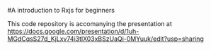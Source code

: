 #A introduction to Rxjs for beginners

This code repository is accomanying the presentation at https://docs.google.com/presentation/d/1uh-MGdCqsS27d_KjLxv74i3tlX03xBSzUaQi-0MYuuk/edit?usp=sharing
